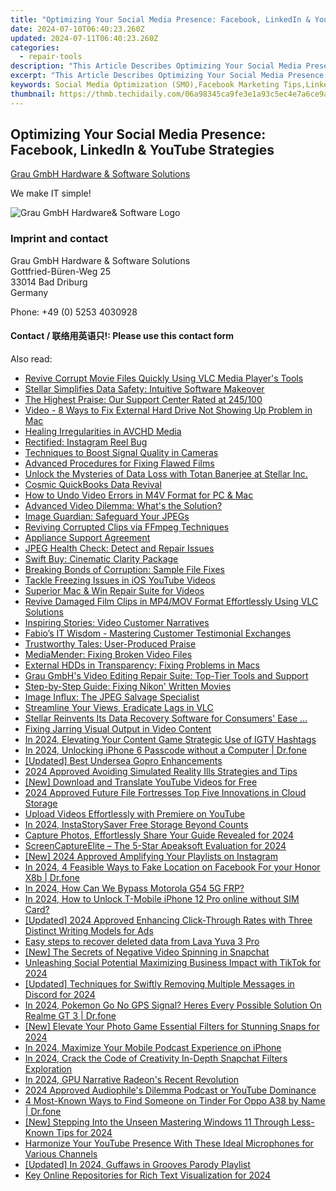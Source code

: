 ```yaml
---
title: "Optimizing Your Social Media Presence: Facebook, LinkedIn & YouTube Strategies"
date: 2024-07-10T06:40:23.260Z
updated: 2024-07-11T06:40:23.260Z
categories:
  - repair-tools
description: "This Article Describes Optimizing Your Social Media Presence: Facebook, LinkedIn & YouTube Strategies"
excerpt: "This Article Describes Optimizing Your Social Media Presence: Facebook, LinkedIn & YouTube Strategies"
keywords: Social Media Optimization (SMO),Facebook Marketing Tips,LinkedIn Strategy Guide,YouTube Content Optimization,Cross-Platform Social Media Strategies,Growing Your Brand on Social Networks,Engagement Strategies for Social Media Accounts
thumbnail: https://thmb.techidaily.com/06a98345ca9fe3e1a93c5ec4e7a6ce9ab8cdccc3cf8688a6e23a67576ab70a4f.jpg
---
```


## Optimizing Your Social Media Presence: Facebook, LinkedIn & YouTube Strategies

[Grau GmbH Hardware & Software Solutions](https://main.grauonline.de/)

We make IT simple!

![Grau GmbH Hardware& Software Logo](https://main.grauonline.de/wp-content/uploads/2021/05/output-onlinepngtools.png)

### Imprint and contact

 Grau GmbH Hardware & Software Solutions  
 Gottfried-Büren-Weg 25  
 33014 Bad Driburg  
 Germany

Phone: +49 (0) 5253 4030928

#### Contact / 联络用英语只!: Please use this contact form

<ins class="adsbygoogle"
     style="display:block"
     data-ad-format="autorelaxed"
     data-ad-client="ca-pub-7571918770474297"
     data-ad-slot="1223367746"></ins>



<ins class="adsbygoogle"
     style="display:block"
     data-ad-client="ca-pub-7571918770474297"
     data-ad-slot="8358498916"
     data-ad-format="auto"
     data-full-width-responsive="true"></ins>

<span class="atpl-alsoreadstyle">Also read:</span>
<div><ul>
<li><a href="https://data-wizards.techidaily.com/revive-corrupt-movie-files-quickly-using-vlc-media-players-tools/"><u>Revive Corrupt Movie Files Quickly Using VLC Media Player's Tools</u></a></li>
<li><a href="https://data-wizards.techidaily.com/stellar-simplifies-data-safety-intuitive-software-makeover/"><u>Stellar Simplifies Data Safety: Intuitive Software Makeover</u></a></li>
<li><a href="https://data-wizards.techidaily.com/the-highest-praise-our-support-center-rated-at-245100/"><u>The Highest Praise: Our Support Center Rated at 245/100</u></a></li>
<li><a href="https://data-wizards.techidaily.com/video-8-ways-to-fix-external-hard-drive-not-showing-up-problem-in-mac/"><u>Video - 8 Ways to Fix External Hard Drive Not Showing Up Problem in Mac</u></a></li>
<li><a href="https://data-wizards.techidaily.com/healing-irregularities-in-avchd-media/"><u>Healing Irregularities in AVCHD Media</u></a></li>
<li><a href="https://data-wizards.techidaily.com/rectified-instagram-reel-bug/"><u>Rectified: Instagram Reel Bug</u></a></li>
<li><a href="https://data-wizards.techidaily.com/techniques-to-boost-signal-quality-in-cameras/"><u>Techniques to Boost Signal Quality in Cameras</u></a></li>
<li><a href="https://data-wizards.techidaily.com/advanced-procedures-for-fixing-flawed-films/"><u>Advanced Procedures for Fixing Flawed Films</u></a></li>
<li><a href="https://data-wizards.techidaily.com/unlock-the-mysteries-of-data-loss-with-totan-banerjee-at-stellar-inc/"><u>Unlock the Mysteries of Data Loss with Totan Banerjee at Stellar Inc.</u></a></li>
<li><a href="https://data-wizards.techidaily.com/cosmic-quickbooks-data-revival/"><u>Cosmic QuickBooks Data Revival</u></a></li>
<li><a href="https://data-wizards.techidaily.com/how-to-undo-video-errors-in-m4v-format-for-pc-and-mac/"><u>How to Undo Video Errors in M4V Format for PC & Mac</u></a></li>
<li><a href="https://data-wizards.techidaily.com/advanced-video-dilemma-whats-the-solution/"><u>Advanced Video Dilemma: What's the Solution?</u></a></li>
<li><a href="https://data-wizards.techidaily.com/image-guardian-safeguard-your-jpegs/"><u>Image Guardian: Safeguard Your JPEGs</u></a></li>
<li><a href="https://data-wizards.techidaily.com/reviving-corrupted-clips-via-ffmpeg-techniques/"><u>Reviving Corrupted Clips via FFmpeg Techniques</u></a></li>
<li><a href="https://data-wizards.techidaily.com/appliance-support-agreement/"><u>Appliance Support Agreement</u></a></li>
<li><a href="https://data-wizards.techidaily.com/jpeg-health-check-detect-and-repair-issues/"><u>JPEG Health Check: Detect and Repair Issues</u></a></li>
<li><a href="https://data-wizards.techidaily.com/swift-buy-cinematic-clarity-package/"><u>Swift Buy: Cinematic Clarity Package</u></a></li>
<li><a href="https://data-wizards.techidaily.com/breaking-bonds-of-corruption-sample-file-fixes/"><u>Breaking Bonds of Corruption: Sample File Fixes</u></a></li>
<li><a href="https://data-wizards.techidaily.com/tackle-freezing-issues-in-ios-youtube-videos/"><u>Tackle Freezing Issues in iOS YouTube Videos</u></a></li>
<li><a href="https://data-wizards.techidaily.com/superior-mac-and-win-repair-suite-for-videos/"><u>Superior Mac & Win Repair Suite for Videos</u></a></li>
<li><a href="https://data-wizards.techidaily.com/revive-damaged-film-clips-in-mp4mov-format-effortlessly-using-vlc-solutions/"><u>Revive Damaged Film Clips in MP4/MOV Format Effortlessly Using VLC Solutions</u></a></li>
<li><a href="https://data-wizards.techidaily.com/inspiring-stories-video-customer-narratives/"><u>Inspiring Stories: Video Customer Narratives</u></a></li>
<li><a href="https://data-wizards.techidaily.com/fabios-it-wisdom-mastering-customer-testimonial-exchanges/"><u>Fabio’s IT Wisdom - Mastering Customer Testimonial Exchanges</u></a></li>
<li><a href="https://data-wizards.techidaily.com/trustworthy-tales-user-produced-praise/"><u>Trustworthy Tales: User-Produced Praise</u></a></li>
<li><a href="https://data-wizards.techidaily.com/mediamender-fixing-broken-video-files/"><u>MediaMender: Fixing Broken Video Files</u></a></li>
<li><a href="https://data-wizards.techidaily.com/external-hdds-in-transparency-fixing-problems-in-macs/"><u>External HDDs in Transparency: Fixing Problems in Macs</u></a></li>
<li><a href="https://data-wizards.techidaily.com/grau-gmbhs-video-editing-repair-suite-top-tier-tools-and-support/"><u>Grau GmbH's Video Editing Repair Suite: Top-Tier Tools and Support</u></a></li>
<li><a href="https://data-wizards.techidaily.com/step-by-step-guide-fixing-nikon-written-movies/"><u>Step-by-Step Guide: Fixing Nikon' Written Movies</u></a></li>
<li><a href="https://data-wizards.techidaily.com/image-influx-the-jpeg-salvage-specialist/"><u>Image Influx: The JPEG Salvage Specialist</u></a></li>
<li><a href="https://data-wizards.techidaily.com/streamline-your-views-eradicate-lags-in-vlc/"><u>Streamline Your Views, Eradicate Lags in VLC</u></a></li>
<li><a href="https://data-wizards.techidaily.com/stellar-reinvents-its-data-recovery-software-for-consumers-ease/"><u>Stellar Reinvents Its Data Recovery Software for Consumers' Ease ...</u></a></li>
<li><a href="https://data-wizards.techidaily.com/fixing-jarring-visual-output-in-video-content/"><u>Fixing Jarring Visual Output in Video Content</u></a></li>
<li><a href="https://instagram-clips.techidaily.com/in-2024-elevating-your-content-game-strategic-use-of-igtv-hashtags/"><u>In 2024, Elevating Your Content Game  Strategic Use of IGTV Hashtags</u></a></li>
<li><a href="https://iphone-unlock.techidaily.com/in-2024-unlocking-iphone-6-passcode-without-a-computer-drfone-by-drfone-ios/"><u>In 2024, Unlocking iPhone 6 Passcode without a Computer | Dr.fone</u></a></li>
<li><a href="https://vp-tips.techidaily.com/updated-best-undersea-gopro-enhancements/"><u>[Updated] Best Undersea Gopro Enhancements</u></a></li>
<li><a href="https://extra-resources.techidaily.com/2024-approved-avoiding-simulated-reality-ills-strategies-and-tips/"><u>2024 Approved  Avoiding Simulated Reality Ills  Strategies and Tips</u></a></li>
<li><a href="https://youtube-videos.techidaily.com/new-download-and-translate-youtube-videos-for-free/"><u>[New] Download and Translate YouTube Videos for Free</u></a></li>
<li><a href="https://some-knowledge.techidaily.com/2024-approved-future-file-fortresses-top-five-innovations-in-cloud-storage/"><u>2024 Approved  Future File Fortresses  Top Five Innovations in Cloud Storage</u></a></li>
<li><a href="https://youtube-videos.techidaily.com/upload-videos-effortlessly-with-premiere-on-youtube/"><u>Upload Videos Effortlessly with Premiere on YouTube</u></a></li>
<li><a href="https://instagram-clips.techidaily.com/in-2024-instastorysaver-free-storage-beyond-counts/"><u>In 2024, InstaStorySaver  Free Storage Beyond Counts</u></a></li>
<li><a href="https://snapchat-videos.techidaily.com/capture-photos-effortlessly-share-your-guide-revealed-for-2024/"><u>Capture Photos, Effortlessly Share  Your Guide Revealed for 2024</u></a></li>
<li><a href="https://visual-screen-recording.techidaily.com/screencaptureelite-the-5-star-apeaksoft-evaluation-for-2024/"><u>ScreenCaptureElite – The 5-Star Apeaksoft Evaluation for 2024</u></a></li>
<li><a href="https://instagram-video-recordings.techidaily.com/new-2024-approved-amplifying-your-playlists-on-instagram/"><u>[New] 2024 Approved  Amplifying Your Playlists on Instagram</u></a></li>
<li><a href="https://location-social.techidaily.com/in-2024-4-feasible-ways-to-fake-location-on-facebook-for-your-honor-x8b-drfone-by-drfone-virtual-android/"><u>In 2024, 4 Feasible Ways to Fake Location on Facebook For your Honor X8b | Dr.fone</u></a></li>
<li><a href="https://android-frp.techidaily.com/in-2024-how-can-we-bypass-motorola-g54-5g-frp-by-drfone-android/"><u>In 2024, How Can We Bypass Motorola G54 5G FRP?</u></a></li>
<li><a href="https://sim-unlock.techidaily.com/in-2024-how-to-unlock-t-mobile-iphone-12-pro-online-without-sim-card-by-drfone-ios/"><u>In 2024, How to Unlock T-Mobile iPhone 12 Pro online without SIM Card?</u></a></li>
<li><a href="https://facebook-video-recording.techidaily.com/updated-2024-approved-enhancing-click-through-rates-with-three-distinct-writing-models-for-ads/"><u>[Updated] 2024 Approved  Enhancing Click-Through Rates with Three Distinct Writing Models for Ads</u></a></li>
<li><a href="https://phone-solutions.techidaily.com/easy-steps-to-recover-deleted-data-from-lava-yuva-3-pro-by-fonelab-android-recover-data/"><u>Easy steps to recover deleted data from Lava Yuva 3 Pro</u></a></li>
<li><a href="https://snapchat-videos.techidaily.com/new-the-secrets-of-negative-video-spinning-in-snapchat/"><u>[New] The Secrets of Negative Video Spinning in Snapchat</u></a></li>
<li><a href="https://tiktok-video-recordings.techidaily.com/unleashing-social-potential-maximizing-business-impact-with-tiktok-for-2024/"><u>Unleashing Social Potential  Maximizing Business Impact with TikTok for 2024</u></a></li>
<li><a href="https://discord-videos.techidaily.com/updated-techniques-for-swiftly-removing-multiple-messages-in-discord-for-2024/"><u>[Updated] Techniques for Swiftly Removing Multiple Messages in Discord for 2024</u></a></li>
<li><a href="https://pokemon-go-android.techidaily.com/in-2024-pokemon-go-no-gps-signal-heres-every-possible-solution-on-realme-gt-3-drfone-by-drfone-virtual-android/"><u>In 2024, Pokemon Go No GPS Signal? Heres Every Possible Solution On Realme GT 3 | Dr.fone</u></a></li>
<li><a href="https://snapchat-videos.techidaily.com/new-elevate-your-photo-game-essential-filters-for-stunning-snaps-for-2024/"><u>[New] Elevate Your Photo Game  Essential Filters for Stunning Snaps for 2024</u></a></li>
<li><a href="https://extra-guidance.techidaily.com/in-2024-maximize-your-mobile-podcast-experience-on-iphone/"><u>In 2024, Maximize Your Mobile Podcast Experience on iPhone</u></a></li>
<li><a href="https://snapchat-videos.techidaily.com/in-2024-crack-the-code-of-creativity-in-depth-snapchat-filters-exploration/"><u>In 2024, Crack the Code of Creativity  In-Depth Snapchat Filters Exploration</u></a></li>
<li><a href="https://screen-activity-recording.techidaily.com/in-2024-gpu-narrative-radeons-recent-revolution/"><u>In 2024, GPU Narrative  Radeon's Recent Revolution</u></a></li>
<li><a href="https://article-posts.techidaily.com/2024-approved-audiophiles-dilemma-podcast-or-youtube-dominance/"><u>2024 Approved  Audiophile's Dilemma  Podcast or YouTube Dominance</u></a></li>
<li><a href="https://location-social.techidaily.com/4-most-known-ways-to-find-someone-on-tinder-for-oppo-a38-by-name-drfone-by-drfone-virtual-android/"><u>4 Most-Known Ways to Find Someone on Tinder For Oppo A38 by Name | Dr.fone</u></a></li>
<li><a href="https://fox-http.techidaily.com/new-stepping-into-the-unseen-mastering-windows-11-through-less-known-tips-for-2024/"><u>[New] Stepping Into the Unseen  Mastering Windows 11 Through Less-Known Tips for 2024</u></a></li>
<li><a href="https://youtube-web.techidaily.com/nize-your-youtube-presence-with-these-ideal-microphones-for-various-channels/"><u>Harmonize Your YouTube Presence With These Ideal Microphones for Various Channels</u></a></li>
<li><a href="https://eaxpv-info.techidaily.com/updated-in-2024-guffaws-in-grooves-parody-playlist/"><u>[Updated] In 2024, Guffaws in Grooves  Parody Playlist</u></a></li>
<li><a href="https://extra-skills.techidaily.com/key-online-repositories-for-rich-text-visualization-for-2024/"><u>Key Online Repositories for Rich Text Visualization for 2024</u></a></li>
</ul></div>
